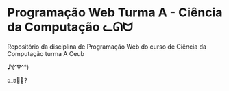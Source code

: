 # Programação Web Turma A - Ciência da Computação ᓚᘏᗢ
Repositório da disciplina de Programação Web do curso de Ciência da Computação turma A Ceub

♪(^∇^*) 

ಠಿ_ಠ🏳️‍🌈?
